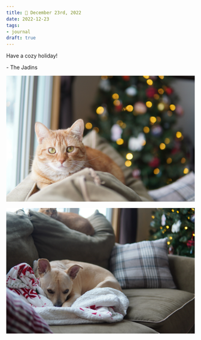```yaml
---
title: 📓 December 23rd, 2022
date: 2022-12-23
tags:
- journal
draft: true
---
```


Have a cozy holiday!

\- The Jadins

![a cat sitting on a couch by a window, with a christmas tree in the background](artemis.webp)

![a dog sitting on a couch with a christmas tree in the background](annie.webp)
